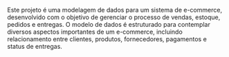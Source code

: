Este projeto é uma modelagem de dados para um sistema de e-commerce, desenvolvido com o objetivo de gerenciar o processo de vendas, estoque, pedidos e entregas. O modelo de dados é estruturado para contemplar diversos aspectos importantes de um e-commerce, incluindo relacionamento entre clientes, produtos, fornecedores, pagamentos e status de entregas.
